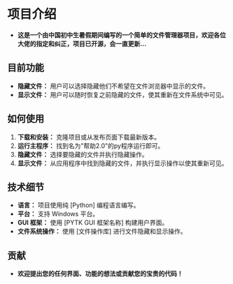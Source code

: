 # 项目介绍

- **这是一个由中国初中生暑假期间编写的一个简单的文件管理器项目，欢迎各位大佬的指定和纠正，项目已开源，会一直更新...**


## 目前功能

- **隐藏文件：** 用户可以选择隐藏他们不希望在文件浏览器中显示的文件。
- **显示文件：** 用户可以随时恢复之前隐藏的文件，使其重新在文件系统中可见。

## 如何使用

1. **下载和安装：** 克隆项目或从发布页面下载最新版本。
2. **运行主程序：** 找到名为"帮助2.0"的py程序运行即可。
3. **隐藏文件：** 选择要隐藏的文件并执行隐藏操作。
4. **显示文件：** 从应用程序中找到隐藏的文件，并执行显示操作以使其重新可见。

## 技术细节

- **语言：** 项目使用纯 [Python] 编程语言编写。
- **平台：** 支持 Windows 平台。
- **GUI 框架：** 使用 [PYTK GUI 框架名称] 构建用户界面。
- **文件系统操作：** 使用 [文件操作库] 进行文件隐藏和显示操作。

## 贡献

- **欢迎提出您的任何界面、功能的想法或贡献您的宝贵的代码！**



